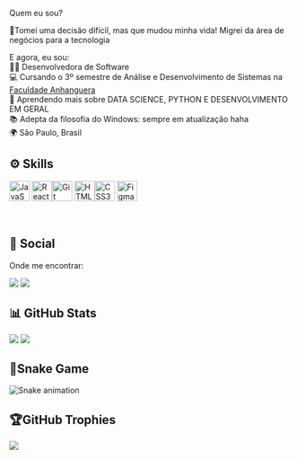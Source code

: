 Quem eu sou?

🔄Tomei uma decisão difícil, mas que mudou minha vida! Migrei da área de negócios para a tecnologia<br>

E agora, eu sou:<br>
👩‍💻 Desenvolvedora de Software<br>
💻 Cursando o 3º semestre de Análise e Desenvolvimento de Sistemas na <a href="https://anhanguerapolos.com.br/curso/analise-e-desenvolvimento-de-sistemas/">Faculdade Anhanguera</a><br>
🌱 Aprendendo mais sobre DATA SCIENCE, PYTHON E DESENVOLVIMENTO EM GERAL<br>
📚 Adepta da filosofia do Windows: sempre em atualização haha <br>
🌍 São Paulo, Brasil<br>

## ⚙  Skills<br>
<p align="left">
<a href="https://developer.mozilla.org/en-US/docs/Web/JavaScript" target="_blank" rel="noreferrer"><img src="https://raw.githubusercontent.com/danielcranney/readme-generator/main/public/icons/skills/javascript-colored.svg" width="36" height="36" alt="JavaScript" /></a> <a href="https://reactjs.org/" target="_blank" rel="noreferrer"><img src="https://raw.githubusercontent.com/danielcranney/readme-generator/main/public/icons/skills/react-colored.svg" width="36" height="36" alt="React" /></a><a href="https://git-scm.com/" target="_blank" rel="noreferrer"><img src="https://raw.githubusercontent.com/danielcranney/readme-generator/main/public/icons/skills/git-colored.svg" width="36" height="36" alt="Git" /></a>
<a href="https://developer.mozilla.org/en-US/docs/Glossary/HTML5" target="_blank" rel="noreferrer"><img src="https://raw.githubusercontent.com/danielcranney/readme-generator/main/public/icons/skills/html5-colored.svg" width="36" height="36" alt="HTML5" /></a><a href="https://www.w3.org/TR/CSS/#css" target="_blank" rel="noreferrer"><img src="https://raw.githubusercontent.com/danielcranney/readme-generator/main/public/icons/skills/css3-colored.svg" width="36" height="36" alt="CSS3" /></a>
<a href="https://www.figma.com/" target="_blank" rel="noreferrer"><img src="https://raw.githubusercontent.com/danielcranney/readme-generator/main/public/icons/skills/figma-colored.svg" width="36" height="36" alt="Figma" /></a>
</p><br>

## 💬 Social<br>
Onde me encontrar:<br>

<a href="https://www.linkedin.com/in/jenifer-dantas/" target="_blank"><img src="https://img.shields.io/badge/-LinkedIn-%230077B5?style=for-the-badge&logo=linkedin&logoColor=white" target="_blank"></a> 
<a href="mailto:jnfrdnts@gmail.com"><img src="https://img.shields.io/badge/-Gmail-%23333?style=for-the-badge&logo=gmail&logoColor=white" target="_blank"></a><br>


## 📊 GitHub Stats<br>
![](https://github-readme-streak-stats.herokuapp.com/?user=JeniDantas&theme=radical&hide_border=true) ![](https://github-readme-stats.vercel.app/api/top-langs/?username=JeniDantas&theme=radical&hide_border=true&include_all_commits=false&count_private=true&layout=compact)<br>

## 🐍Snake Game<br>
  
![Snake animation](https://github.com/danielbped/danielbped/blob/output/github-contribution-grid-snake.svg)
  
  
## 🏆GitHub Trophies
![](https://github-profile-trophy.vercel.app/?username=JeniDantas&theme=discord&no-frame=false&no-bg=true&margin-w=4)
<br><br>



